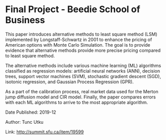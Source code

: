 # Final Project - Beedie School of Business

This paper introduces alternative methods to least square method (LSM) implemented by Longstaff-Schwartz in 2001 to enhance the pricing of American options with Monte Carlo Simulation. The goal is to provide evidence that alternative methods provide more precise pricing compared to least square method.

The alternative methods include various machine learning (ML) algorithms classified as regression models: artificial neural networks (ANN), decision trees, support vector machines (SVM), stochastic gradient descent (SGD), isotonic regression, and Gaussian Process Regression (GPR).

As a part of the calibration process, real market data used for the Merton jump diffusion model and CIR model. Finally, the paper compares errors with each ML algorithms to arrive to the most appropriate algorithm.

Date Published: 2019-12

Author: Tunc Utku

Link: http://summit.sfu.ca/item/19599
